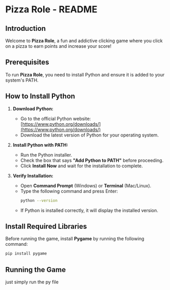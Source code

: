 
# Pizza Role - README

## Introduction
Welcome to **Pizza Role**, a fun and addictive clicking game where you click on a pizza to earn points and increase your score!

## Prerequisites
To run **Pizza Role**, you need to install Python and ensure it is added to your system's PATH.

## How to Install Python
1. **Download Python:**
   - Go to the official Python website: [https://www.python.org/downloads/](https://www.python.org/downloads/)
   - Download the latest version of Python for your operating system.

2. **Install Python with PATH:**
   - Run the Python installer.
   - Check the box that says **"Add Python to PATH"** before proceeding.
   - Click **Install Now** and wait for the installation to complete.

3. **Verify Installation:**
   - Open **Command Prompt** (Windows) or **Terminal** (Mac/Linux).
   - Type the following command and press Enter:
     ```sh
     python --version
     ```
   - If Python is installed correctly, it will display the installed version.

## Install Required Libraries
Before running the game, install **Pygame** by running the following command:
```sh
pip install pygame
```

## Running the Game
just simply run the py file

